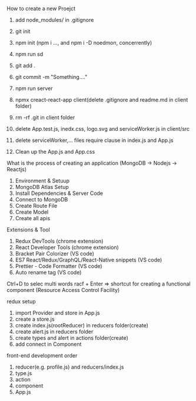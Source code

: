 How to create a new Proejct

1. add node_modules/ in .gitignore
2. git init
3. npm init (npm i ..., and npm i -D noedmon, concerrently)
4. npm run sd
5. git add .
6. git commit -m "Something...."
7. npm run server

8. npmx creact-react-app client(delete .gitignore and readme.md in client folder)
9. rm -rf .git in client folder
10. delete App.test.js, inedx.css, logo.svg and serviceWorker.js in client/src
11. delete serviceWorker,... files require clause in index.js and App.js
12. Clean up the App.js and App.css

What is the process of creating an application
(MongoDB -> Nodejs -> Reactjs)

1. Environment & Setuup
2. MongoDB Atlas Setup
3. Install Dependencies & Server Code
4. Connect to MongoDB
5. Create Route File
6. Create Model
7. Create all apis

Extensions & Tool

1. Redux DevTools (chrome extension)
2. React Developer Tools (chrome extension)
3. Bracket Pair Colorizer (VS code)
4. ES7 React/Redux/GraphQL/React-Native snippets (VS code)
5. Prettier - Code Formatter (VS code)
6. Auto rename tag (VS code)

Ctrl+D to selec multi words
racf + Enter => shortcut for creating a functional component (Resource Access Control Facility)

redux setup

1. import Provider and store in App.js
2. create a store.js
3. create index.js(rootReducer) in reducers folder(create)
4. create alert.js in reducers folder
5. create types and alert in actions folder(create)
6. add connect in Component

front-end development order

1. reducer(e.g. profile.js) and reducers/index.js
2. type.js
3. action
4. component
5. App.js

